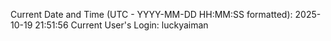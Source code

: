 Current Date and Time (UTC - YYYY-MM-DD HH:MM:SS formatted): 2025-10-19 21:51:56
Current User's Login: luckyaiman
